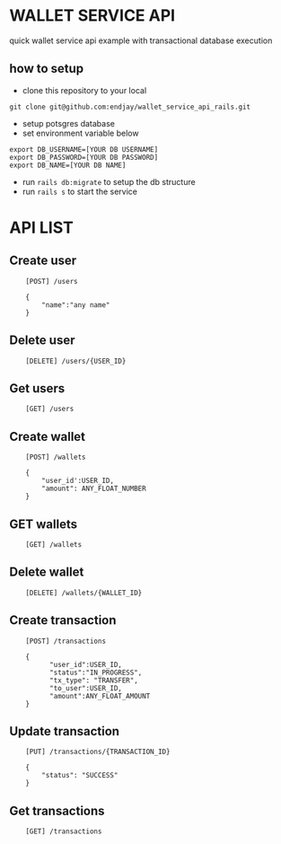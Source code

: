 # WALLET SERVICE API 

quick wallet service api example with transactional database execution

## how to setup 
- clone this repository to your local
```
git clone git@github.com:endjay/wallet_service_api_rails.git
```
- setup potsgres database
- set environment variable below
```
export DB_USERNAME=[YOUR DB USERNAME]
export DB_PASSWORD=[YOUR DB PASSWORD]
export DB_NAME=[YOUR DB NAME]

```
- run `rails db:migrate` to setup the db structure
- run  `rails s` to start the service 


# API LIST

## Create user 
```
    [POST] /users

    {
        "name":"any name"
    }
```
## Delete user
```
    [DELETE] /users/{USER_ID}
```
## Get users
```
    [GET] /users
```
## Create wallet
```
    [POST] /wallets

    {
        "user_id':USER_ID,
        "amount": ANY_FLOAT_NUMBER
    }
```
## GET wallets
```
    [GET] /wallets
```
## Delete wallet
```
    [DELETE] /wallets/{WALLET_ID}
```

## Create transaction
```
    [POST] /transactions

    {
          "user_id":USER_ID,
          "status":"IN_PROGRESS",
          "tx_type": "TRANSFER",
          "to_user":USER_ID,
          "amount":ANY_FLOAT_AMOUNT
    }
```

## Update transaction
```
    [PUT] /transactions/{TRANSACTION_ID}

    {
        "status": "SUCCESS"
    }

```

## Get transactions
```
    [GET] /transactions
```




